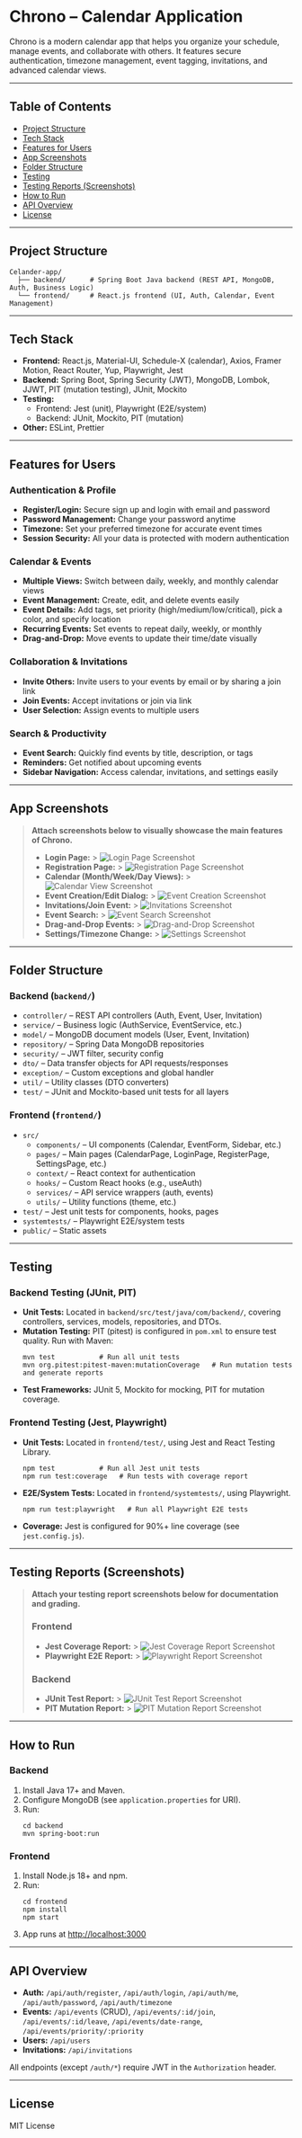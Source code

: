 # Chrono – Calendar Application

Chrono is a modern calendar app that helps you organize your schedule, manage events, and collaborate with others. It features secure authentication, timezone management, event tagging, invitations, and advanced calendar views.

---

## Table of Contents

- [Project Structure](#project-structure)
- [Tech Stack](#tech-stack)
- [Features for Users](#features-for-users)
- [App Screenshots](#app-screenshots)
- [Folder Structure](#folder-structure)
- [Testing](#testing)
- [Testing Reports (Screenshots)](#testing-reports-screenshots)
- [How to Run](#how-to-run)
- [API Overview](#api-overview)
- [License](#license)

---

## Project Structure

```
Celander-app/
  ├── backend/      # Spring Boot Java backend (REST API, MongoDB, Auth, Business Logic)
  └── frontend/     # React.js frontend (UI, Auth, Calendar, Event Management)
```

---

## Tech Stack

- **Frontend:** React.js, Material-UI, Schedule-X (calendar), Axios, Framer Motion, React Router, Yup, Playwright, Jest
- **Backend:** Spring Boot, Spring Security (JWT), MongoDB, Lombok, JJWT, PIT (mutation testing), JUnit, Mockito
- **Testing:**
  - Frontend: Jest (unit), Playwright (E2E/system)
  - Backend: JUnit, Mockito, PIT (mutation)
- **Other:** ESLint, Prettier

---

## Features for Users

### Authentication & Profile

- **Register/Login:** Secure sign up and login with email and password
- **Password Management:** Change your password anytime
- **Timezone:** Set your preferred timezone for accurate event times
- **Session Security:** All your data is protected with modern authentication

### Calendar & Events

- **Multiple Views:** Switch between daily, weekly, and monthly calendar views
- **Event Management:** Create, edit, and delete events easily
- **Event Details:** Add tags, set priority (high/medium/low/critical), pick a color, and specify location
- **Recurring Events:** Set events to repeat daily, weekly, or monthly
- **Drag-and-Drop:** Move events to update their time/date visually

### Collaboration & Invitations

- **Invite Others:** Invite users to your events by email or by sharing a join link
- **Join Events:** Accept invitations or join via link
- **User Selection:** Assign events to multiple users

### Search & Productivity

- **Event Search:** Quickly find events by title, description, or tags
- **Reminders:** Get notified about upcoming events
- **Sidebar Navigation:** Access calendar, invitations, and settings easily

---

## App Screenshots

> **Attach screenshots below to visually showcase the main features of Chrono.**
>
> - **Login Page:** > ![Login Page Screenshot](path/to/login-screenshot.png)
> - **Registration Page:** > ![Registration Page Screenshot](path/to/register-screenshot.png)
> - **Calendar (Month/Week/Day Views):** > ![Calendar View Screenshot](path/to/calendar-view-screenshot.png)
> - **Event Creation/Edit Dialog:** > ![Event Creation Screenshot](path/to/event-creation-screenshot.png)
> - **Invitations/Join Event:** > ![Invitations Screenshot](path/to/invitations-screenshot.png)
> - **Event Search:** > ![Event Search Screenshot](path/to/event-search-screenshot.png)
> - **Drag-and-Drop Events:** > ![Drag-and-Drop Screenshot](path/to/drag-drop-screenshot.png)
> - **Settings/Timezone Change:** > ![Settings Screenshot](path/to/settings-screenshot.png)

---

## Folder Structure

### Backend (`backend/`)

- `controller/` – REST API controllers (Auth, Event, User, Invitation)
- `service/` – Business logic (AuthService, EventService, etc.)
- `model/` – MongoDB document models (User, Event, Invitation)
- `repository/` – Spring Data MongoDB repositories
- `security/` – JWT filter, security config
- `dto/` – Data transfer objects for API requests/responses
- `exception/` – Custom exceptions and global handler
- `util/` – Utility classes (DTO converters)
- `test/` – JUnit and Mockito-based unit tests for all layers

### Frontend (`frontend/`)

- `src/`
  - `components/` – UI components (Calendar, EventForm, Sidebar, etc.)
  - `pages/` – Main pages (CalendarPage, LoginPage, RegisterPage, SettingsPage, etc.)
  - `context/` – React context for authentication
  - `hooks/` – Custom React hooks (e.g., useAuth)
  - `services/` – API service wrappers (auth, events)
  - `utils/` – Utility functions (theme, etc.)
- `test/` – Jest unit tests for components, hooks, pages
- `systemtests/` – Playwright E2E/system tests
- `public/` – Static assets

---

## Testing

### Backend Testing (JUnit, PIT)

- **Unit Tests:** Located in `backend/src/test/java/com/backend/`, covering controllers, services, models, repositories, and DTOs.
- **Mutation Testing:** PIT (pitest) is configured in `pom.xml` to ensure test quality. Run with Maven:
  ```
  mvn test           # Run all unit tests
  mvn org.pitest:pitest-maven:mutationCoverage   # Run mutation tests and generate reports
  ```
- **Test Frameworks:** JUnit 5, Mockito for mocking, PIT for mutation coverage.

### Frontend Testing (Jest, Playwright)

- **Unit Tests:** Located in `frontend/test/`, using Jest and React Testing Library.
  ```
  npm test           # Run all Jest unit tests
  npm run test:coverage   # Run tests with coverage report
  ```
- **E2E/System Tests:** Located in `frontend/systemtests/`, using Playwright.
  ```
  npm run test:playwright   # Run all Playwright E2E tests
  ```
- **Coverage:** Jest is configured for 90%+ line coverage (see `jest.config.js`).

---

## Testing Reports (Screenshots)

> **Attach your testing report screenshots below for documentation and grading.**
>
> ### Frontend
>
> - **Jest Coverage Report:** > ![Jest Coverage Report Screenshot](path/to/jest-coverage-screenshot.png)
> - **Playwright E2E Report:** > ![Playwright Report Screenshot](path/to/playwright-report-screenshot.png)
>
> ### Backend
>
> - **JUnit Test Report:** > ![JUnit Test Report Screenshot](path/to/junit-report-screenshot.png)
> - **PIT Mutation Report:** > ![PIT Mutation Report Screenshot](path/to/pit-report-screenshot.png)

---

## How to Run

### Backend

1. Install Java 17+ and Maven.
2. Configure MongoDB (see `application.properties` for URI).
3. Run:
   ```
   cd backend
   mvn spring-boot:run
   ```

### Frontend

1. Install Node.js 18+ and npm.
2. Run:
   ```
   cd frontend
   npm install
   npm start
   ```
3. App runs at [http://localhost:3000](http://localhost:3000)

---

## API Overview

- **Auth:** `/api/auth/register`, `/api/auth/login`, `/api/auth/me`, `/api/auth/password`, `/api/auth/timezone`
- **Events:** `/api/events` (CRUD), `/api/events/:id/join`, `/api/events/:id/leave`, `/api/events/date-range`, `/api/events/priority/:priority`
- **Users:** `/api/users`
- **Invitations:** `/api/invitations`

All endpoints (except `/auth/*`) require JWT in the `Authorization` header.

---

## License

MIT License
